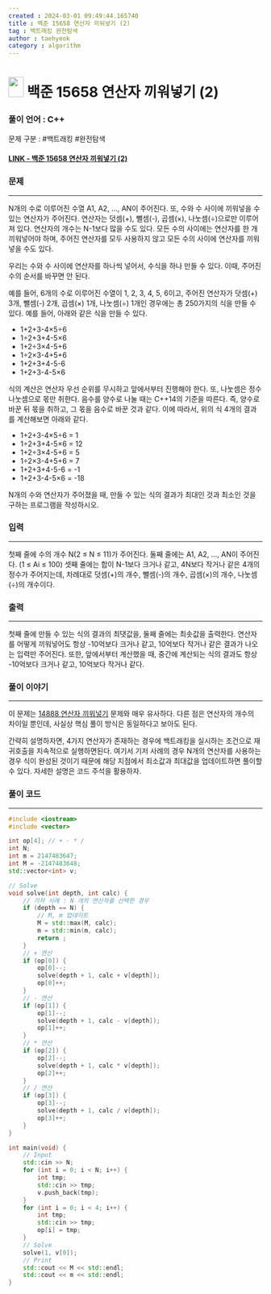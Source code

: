 ```yaml
---
created : 2024-03-01 09:49:44.165740
title : 백준 15658 연산자 끼워넣기 (2)
tag : 백트래킹 완전탐색
author : taehyeok
category : algorithm
---
```

# <img src="https://d2gd6pc034wcta.cloudfront.net/tier/9.svg" width="30" height="40"> 백준 15658 연산자 끼워넣기 (2)


### 풀이 언어 : C++

문제 구분 : #백트래킹 #완전탐색
#### [LINK - 백준 15658 연산자 끼워넣기 (2)](https://www.acmicpc.net/problem/15658)

### 문제

<hr>


N개의 수로 이루어진 수열 A1, A2, ..., AN이 주어진다. 또, 수와 수 사이에 끼워넣을 수 있는 연산자가 주어진다. 연산자는 덧셈(+), 뺄셈(-), 곱셈(×), 나눗셈(÷)으로만 이루어져 있다. 연산자의 개수는 N-1보다 많을 수도 있다. 모든 수의 사이에는 연산자를 한 개 끼워넣어야 하며, 주어진 연산자를 모두 사용하지 않고 모든 수의 사이에 연산자를 끼워넣을 수도 있다.

우리는 수와 수 사이에 연산자를 하나씩 넣어서, 수식을 하나 만들 수 있다. 이때, 주어진 수의 순서를 바꾸면 안 된다.

예를 들어, 6개의 수로 이루어진 수열이 1, 2, 3, 4, 5, 6이고, 주어진 연산자가 덧셈(+) 3개, 뺄셈(-) 2개, 곱셈(×) 1개, 나눗셈(÷) 1개인 경우에는 총 250가지의 식을 만들 수 있다. 예를 들어, 아래와 같은 식을 만들 수 있다.

- 1+2+3-4×5÷6
- 1÷2+3+4-5×6
- 1+2÷3×4-5+6
- 1÷2×3-4+5+6
- 1+2+3+4-5-6
- 1+2+3-4-5×6

식의 계산은 연산자 우선 순위를 무시하고 앞에서부터 진행해야 한다. 또, 나눗셈은 정수 나눗셈으로 몫만 취한다. 음수를 양수로 나눌 때는 C++14의 기준을 따른다. 즉, 양수로 바꾼 뒤 몫을 취하고, 그 몫을 음수로 바꾼 것과 같다. 이에 따라서, 위의 식 4개의 결과를 계산해보면 아래와 같다.

- 1+2+3-4×5÷6 = 1
- 1÷2+3+4-5×6 = 12
- 1+2÷3×4-5+6 = 5
- 1÷2×3-4+5+6 = 7
- 1+2+3+4-5-6 = -1
- 1+2+3-4-5×6 = -18

N개의 수와 연산자가 주어졌을 때, 만들 수 있는 식의 결과가 최대인 것과 최소인 것을 구하는 프로그램을 작성하시오.

### 입력

<hr>


첫째 줄에 수의 개수 N(2 ≤ N ≤ 11)가 주어진다. 둘째 줄에는 A1, A2, ..., AN이 주어진다. (1 ≤ Ai ≤ 100) 셋째 줄에는 합이 N-1보다 크거나 같고, 4N보다 작거나 같은 4개의 정수가 주어지는데, 차례대로 덧셈(+)의 개수, 뺄셈(-)의 개수, 곱셈(×)의 개수, 나눗셈(÷)의 개수이다. 
### 출력

<hr>


첫째 줄에 만들 수 있는 식의 결과의 최댓값을, 둘째 줄에는 최솟값을 출력한다. 연산자를 어떻게 끼워넣어도 항상 -10억보다 크거나 같고, 10억보다 작거나 같은 결과가 나오는 입력만 주어진다. 또한, 앞에서부터 계산했을 때, 중간에 계산되는 식의 결과도 항상 -10억보다 크거나 같고, 10억보다 작거나 같다.
### 풀이 이야기

<hr>


이 문제는 [14888 연산자 끼워넣기](./14888.md) 문제와 매우 유사하다. 다른 점은 연산자의 개수의 차이일 뿐인데, 사실상 핵심 풀이 방식은 동일하다고 보아도 된다.

간략히 설명하자면, 4가지 연산자가 존재하는 경우에 백트래킹을 실시하는 조건으로 재귀호출을 지속적으로 실행하면된다. 여기서 기저 사례의 경우 N개의 연산자를 사용하는 경우 식이 완성된 것이기 때문에 해당 지점에서 최소값과 최대값을 업데이트하면 풀이할 수 있다. 자세한 설명은 코드 주석을 활용하자.

### 풀이 코드

<hr>


``` c++
#include <iostream>
#include <vector>

int op[4]; // + - * /
int N;
int m = 2147483647;
int M = -2147483648;
std::vector<int> v;

// Solve
void solve(int depth, int calc) {
    // 기저 사례 : N 개의 연산자를 선택한 경우
    if (depth == N) {
        // M, m 업데이트
        M = std::max(M, calc);
        m = std::min(m, calc);
        return ;
    }
    // + 연산
    if (op[0]) {
        op[0]--;
        solve(depth + 1, calc + v[depth]);
        op[0]++;
    }
    // - 연산
    if (op[1]) {
        op[1]--;
        solve(depth + 1, calc - v[depth]);
        op[1]++;
    }
    // * 연산
    if (op[2]) {
        op[2]--;
        solve(depth + 1, calc * v[depth]);
        op[2]++;
    }
    // / 연산
    if (op[3]) {
        op[3]--;
        solve(depth + 1, calc / v[depth]);
        op[3]++;
    }
}

int main(void) {
    // Input
    std::cin >> N;
    for (int i = 0; i < N; i++) {
        int tmp;
        std::cin >> tmp;
        v.push_back(tmp);
    }
    for (int i = 0; i < 4; i++) {
        int tmp;
        std::cin >> tmp;
        op[i] = tmp;
    }
    // Solve
    solve(1, v[0]);
    // Print
    std::cout << M << std::endl;
    std::cout << m << std::endl;
}
```
